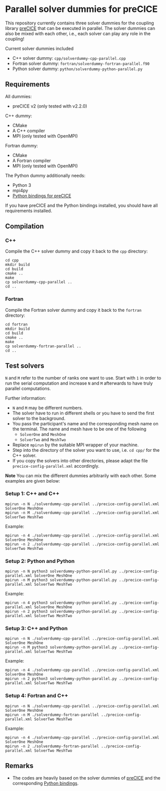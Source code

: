 # Parallel solver dummies for preCICE

This repository currently contains three solver dummies for the coupling library [preCICE](https://github.com/precice/precice) that can be executed in parallel. The solver dummies can also be mixed with each other, i.e., each solver can play any role in the coupling!

Current solver dummies included
- C++ solver dummy: `cpp/solverdummy-cpp-parallel.cpp`
- Fortran solver dummy: `fortran/solverdummy-fortran-parallel.f90`
- Python solver dummy: `python/solverdummy-python-parallel.py`


## Requirements

All dummies:
- preCICE v2 (only tested with v2.2.0)

C++ dummy:
- CMake
- A C++ compiler
- MPI (only tested with OpenMPI)

Fortran dummy:
- CMake
- A Fortran compiler
- MPI (only tested with OpenMPI)

The Python dummy additionally needs:
- Python 3
- mpi4py
- [Python bindings for preCICE](https://github.com/precice/python-bindings)

If you have preCICE and the Python bindings installed, you should have all requirements installed.

## Compilation


### C++

Compile the C++ solver dummy and copy it back to the `cpp` directory:

```
cd cpp
mkdir build
cd build
cmake ..
make
cp solverdummy-cpp-parallel ..
cd ..
```

### Fortran

Compile the Fortran solver dummy and copy it back to the `fortran` directory:

```
cd fortran
mkdir build
cd build
cmake ..
make
cp solverdummy-fortran-parallel ..
cd ..
```

## Test solvers

`N` and `M` refer to the number of ranks one want to use. Start with `1` in order to run the serial computation and increase `N` and `M` afterwards to have truly parallel computations.

Further information:
- `N` and `M` may be different numbers.
- The solver have to run in different shells or you have to send the first solver to the background.
- You pass the participant's name and the corresponding mesh name on the terminal. The name and mesh have to be one of the following
    - `SolverOne` and `MeshOne`
    - `SolverTwo` and `MeshTwo`
- Replace `mpirun` by the suitable MPI wrapper of your machine.
- Step into the directory of the solver you want to use, i.e. `cd cpp/` for the C++ solver.
- If you copy the solvers into other directories, please adapt the file `precice-config-parallel.xml` accordingly.

**Note** You can mix the different dummies arbitrarily with each other. Some examples are given below:
### Setup 1: C++ and C++

```
mpirun -n N ./solverdummy-cpp-parallel ../precice-config-parallel.xml SolverOne MeshOne
mpirun -n M ./solverdummy-cpp-parallel ../precice-config-parallel.xml SolverTwo MeshTwo
```

Example:
```
mpirun -n 4 ./solverdummy-cpp-parallel ../precice-config-parallel.xml SolverOne MeshOne
mpirun -n 2 ./solverdummy-cpp-parallel ../precice-config-parallel.xml SolverTwo MeshTwo
```

### Setup 2: Python and Python

```
mpirun -n N python3 solverdummy-python-parallel.py ../precice-config-parallel.xml SolverOne MeshOne
mpirun -n M python3 solverdummy-python-parallel.py ../precice-config-parallel.xml SolverTwo MeshTwo
```

Example:
```
mpirun -n 4 python3 solverdummy-python-parallel.py ../precice-config-parallel.xml SolverOne MeshOne
mpirun -n 2 python3 solverdummy-python-parallel.py ../precice-config-parallel.xml SolverTwo MeshTwo
```

### Setup 3: C++ and Python

```
mpirun -n N ./solverdummy-cpp-parallel ../precice-config-parallel.xml SolverOne MeshOne
mpirun -n M python3 solverdummy-python-parallel.py ../precice-config-parallel.xml SolverTwo MeshTwo
```

Example:
```
mpirun -n 4 ./solverdummy-cpp-parallel ../precice-config-parallel.xml SolverOne MeshOne
mpirun -n 2 python3 solverdummy-python-parallel.py ../precice-config-parallel.xml SolverTwo MeshTwo
```

### Setup 4: Fortran and C++

```
mpirun -n N ./solverdummy-cpp-parallel ../precice-config-parallel.xml SolverOne MeshOne
mpirun -n M ./solverdummy-fortran-parallel ../precice-config-parallel.xml SolverTwo MeshTwo
```

Example:
```
mpirun -n 4 ./solverdummy-cpp-parallel ../precice-config-parallel.xml SolverOne MeshOne
mpirun -n 2 ./solverdummy-fortran-parallel ../precice-config-parallel.xml SolverTwo MeshTwo
```

## Remarks

- The codes are heavily based on the solver dummies of [preCICE](https://github.com/precice/precice) and the corresponding [Python bindings](https://github.com/precice/python-bindings).